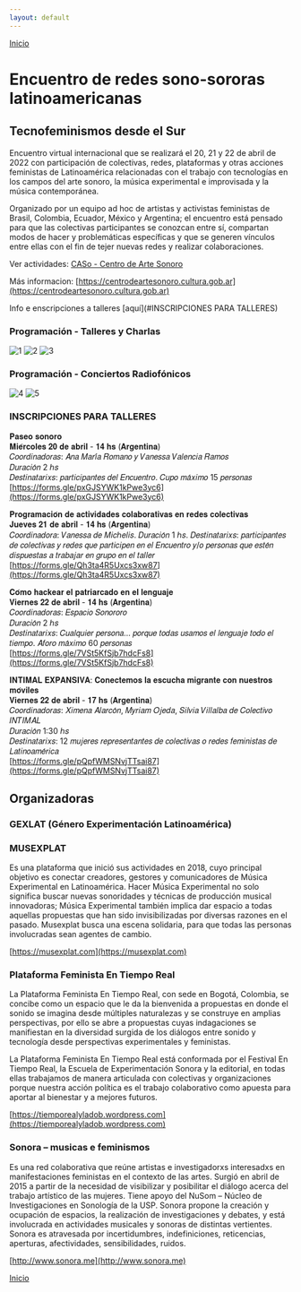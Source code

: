 ```yaml
---
layout: default
---
```


[Inicio](./)

# Encuentro de redes sono-sororas latinoamericanas
## Tecnofeminismos desde el Sur

Encuentro virtual internacional que se realizará el 20, 21 y 22 de abril de 2022 con participación de colectivas, redes, plataformas y otras acciones feministas de Latinoamérica relacionadas con el trabajo con tecnologías en los campos del arte sonoro, la música experimental e improvisada y la música contemporánea.<br>

Organizado por un equipo ad hoc de artistas y activistas feministas de Brasil, Colombia, Ecuador, México y Argentina; el encuentro está pensado para que las colectivas participantes se conozcan entre sí, compartan modos de hacer y problemáticas específicas y que se generen vínculos entre ellas con el fin de tejer nuevas redes y realizar colaboraciones.<br>

Ver actividades: [CASo - Centro de Arte Sonoro](https://www.youtube.com/channel/UCIFc-X-Xz4RsNEzuA4P-EMA)  

Más informacion: [https://centrodeartesonoro.cultura.gob.ar](https://centrodeartesonoro.cultura.gob.ar)  

Info e enscripciones a talleres [aquí](#INSCRIPCIONES PARA TALLERES)


### Programación - Talleres y Charlas

![1](img/sonoSororos-01.jpg)
![2](img/sonoSororos-02.jpg)
![3](img/sonoSororos-03.jpg)

### Programación - Conciertos Radiofónicos

![4](img/sonoSororos-04.jpg)
![5](img/sonoSororos-05.jpg)


### INSCRIPCIONES PARA TALLERES 
𝐏𝐚𝐬𝐞𝐨 𝐬𝐨𝐧𝐨𝐫𝐨  
𝐌𝐢𝐞́𝐫𝐜𝐨𝐥𝐞𝐬 𝟐𝟎 𝐝𝐞 𝐚𝐛𝐫𝐢𝐥 - 𝟏𝟒 𝐡𝐬 (𝐀𝐫𝐠𝐞𝐧𝐭𝐢𝐧𝐚)  
𝐶𝑜𝑜𝑟𝑑𝑖𝑛𝑎𝑑𝑜𝑟𝑎𝑠: 𝐴𝑛𝑎 𝑀𝑎𝑟𝑖́𝑎 𝑅𝑜𝑚𝑎𝑛𝑜 𝑦 𝑉𝑎𝑛𝑒𝑠𝑠𝑎 𝑉𝑎𝑙𝑒𝑛𝑐𝑖𝑎 𝑅𝑎𝑚𝑜𝑠  
𝐷𝑢𝑟𝑎𝑐𝑖𝑜́𝑛 2 ℎ𝑠  
𝐷𝑒𝑠𝑡𝑖𝑛𝑎𝑡𝑎𝑟𝑖𝑥𝑠: 𝑝𝑎𝑟𝑡𝑖𝑐𝑖𝑝𝑎𝑛𝑡𝑒𝑠 𝑑𝑒𝑙 𝐸𝑛𝑐𝑢𝑒𝑛𝑡𝑟𝑜. 𝐶𝑢𝑝𝑜 𝑚𝑎́𝑥𝑖𝑚𝑜 15 𝑝𝑒𝑟𝑠𝑜𝑛𝑎𝑠  
[https://forms.gle/pxGJSYWK1kPwe3yc6](https://forms.gle/pxGJSYWK1kPwe3yc6)  

𝐏𝐫𝐨𝐠𝐫𝐚𝐦𝐚𝐜𝐢𝐨́𝐧 𝐝𝐞 𝐚𝐜𝐭𝐢𝐯𝐢𝐝𝐚𝐝𝐞𝐬 𝐜𝐨𝐥𝐚𝐛𝐨𝐫𝐚𝐭𝐢𝐯𝐚𝐬 𝐞𝐧 𝐫𝐞𝐝𝐞𝐬 𝐜𝐨𝐥𝐞𝐜𝐭𝐢𝐯𝐚𝐬  
𝐉𝐮𝐞𝐯𝐞𝐬 𝟐𝟏 𝐝𝐞 𝐚𝐛𝐫𝐢𝐥 - 𝟏𝟒 𝐡𝐬 (𝐀𝐫𝐠𝐞𝐧𝐭𝐢𝐧𝐚)  
𝐶𝑜𝑜𝑟𝑑𝑖𝑛𝑎𝑑𝑜𝑟𝑎: 𝑉𝑎𝑛𝑒𝑠𝑠𝑎 𝑑𝑒 𝑀𝑖𝑐ℎ𝑒𝑙𝑖𝑠. 
𝐷𝑢𝑟𝑎𝑐𝑖𝑜́𝑛 1 ℎ𝑠. 
𝐷𝑒𝑠𝑡𝑖𝑛𝑎𝑡𝑎𝑟𝑖𝑥𝑠: 𝑝𝑎𝑟𝑡𝑖𝑐𝑖𝑝𝑎𝑛𝑡𝑒𝑠 𝑑𝑒 𝑐𝑜𝑙𝑒𝑐𝑡𝑖𝑣𝑎𝑠 𝑦 𝑟𝑒𝑑𝑒𝑠 𝑞𝑢𝑒 𝑝𝑎𝑟𝑡𝑖𝑐𝑖𝑝𝑒𝑛 𝑒𝑛 𝑒𝑙 𝐸𝑛𝑐𝑢𝑒𝑛𝑡𝑟𝑜 𝑦/𝑜 𝑝𝑒𝑟𝑠𝑜𝑛𝑎𝑠 𝑞𝑢𝑒 𝑒𝑠𝑡𝑒́𝑛 𝑑𝑖𝑠𝑝𝑢𝑒𝑠𝑡𝑎𝑠 𝑎 𝑡𝑟𝑎𝑏𝑎𝑗𝑎𝑟 𝑒𝑛 𝑔𝑟𝑢𝑝𝑜 𝑒𝑛 𝑒𝑙 𝑡𝑎𝑙𝑙𝑒𝑟  
[https://forms.gle/Qh3ta4R5Uxcs3xw87](https://forms.gle/Qh3ta4R5Uxcs3xw87)  

𝐂𝐨́𝐦𝐨 𝐡𝐚𝐜𝐤𝐞𝐚𝐫 𝐞𝐥 𝐩𝐚𝐭𝐫𝐢𝐚𝐫𝐜𝐚𝐝𝐨 𝐞𝐧 𝐞𝐥 𝐥𝐞𝐧𝐠𝐮𝐚𝐣𝐞  
𝐕𝐢𝐞𝐫𝐧𝐞𝐬 𝟐𝟐 𝐝𝐞 𝐚𝐛𝐫𝐢𝐥 - 𝟏𝟒 𝐡𝐬 (𝐀𝐫𝐠𝐞𝐧𝐭𝐢𝐧𝐚)  
𝐶𝑜𝑜𝑟𝑑𝑖𝑛𝑎𝑑𝑜𝑟𝑎𝑠: 𝐸𝑠𝑝𝑎𝑐𝑖𝑜 𝑆𝑜𝑛𝑜𝑟𝑜𝑟𝑜  
𝐷𝑢𝑟𝑎𝑐𝑖𝑜́𝑛 2 ℎ𝑠  
𝐷𝑒𝑠𝑡𝑖𝑛𝑎𝑡𝑎𝑟𝑖𝑥𝑠: 𝐶𝑢𝑎𝑙𝑞𝑢𝑖𝑒𝑟 𝑝𝑒𝑟𝑠𝑜𝑛𝑎… 𝑝𝑜𝑟𝑞𝑢𝑒 𝑡𝑜𝑑𝑎𝑠 𝑢𝑠𝑎𝑚𝑜𝑠 𝑒𝑙 𝑙𝑒𝑛𝑔𝑢𝑎𝑗𝑒 𝑡𝑜𝑑𝑜 𝑒𝑙 𝑡𝑖𝑒𝑚𝑝𝑜. 𝐴𝑓𝑜𝑟𝑜 𝑚𝑎́𝑥𝑖𝑚𝑜 60 𝑝𝑒𝑟𝑠𝑜𝑛𝑎𝑠  
[https://forms.gle/7VSt5KfSjb7hdcFs8](https://forms.gle/7VSt5KfSjb7hdcFs8)  

𝐈𝐍𝐓𝐈𝐌𝐀𝐋 𝐄𝐗𝐏𝐀𝐍𝐒𝐈𝐕𝐀: 𝐂𝐨𝐧𝐞𝐜𝐭𝐞𝐦𝐨𝐬 𝐥𝐚 𝐞𝐬𝐜𝐮𝐜𝐡𝐚 𝐦𝐢𝐠𝐫𝐚𝐧𝐭𝐞 𝐜𝐨𝐧 𝐧𝐮𝐞𝐬𝐭𝐫𝐨𝐬 𝐦𝐨́𝐯𝐢𝐥𝐞𝐬  
𝐕𝐢𝐞𝐫𝐧𝐞𝐬 𝟐𝟐 𝐝𝐞 𝐚𝐛𝐫𝐢𝐥 - 𝟏𝟕 𝐡𝐬 (𝐀𝐫𝐠𝐞𝐧𝐭𝐢𝐧𝐚)  
𝐶𝑜𝑜𝑟𝑑𝑖𝑛𝑎𝑑𝑜𝑟𝑎𝑠: 𝑋𝑖𝑚𝑒𝑛𝑎 𝐴𝑙𝑎𝑟𝑐𝑜́𝑛, 𝑀𝑦𝑟𝑖𝑎𝑚 𝑂𝑗𝑒𝑑𝑎, 𝑆𝑖𝑙𝑣𝑖𝑎 𝑉𝑖𝑙𝑙𝑎𝑙𝑏𝑎 𝑑𝑒 𝐶𝑜𝑙𝑒𝑐𝑡𝑖𝑣𝑜 𝐼𝑁𝑇𝐼𝑀𝐴𝐿  
𝐷𝑢𝑟𝑎𝑐𝑖𝑜́𝑛 1:30 ℎ𝑠  
𝐷𝑒𝑠𝑡𝑖𝑛𝑎𝑡𝑎𝑟𝑖𝑥𝑠: 12 𝑚𝑢𝑗𝑒𝑟𝑒𝑠 𝑟𝑒𝑝𝑟𝑒𝑠𝑒𝑛𝑡𝑎𝑛𝑡𝑒𝑠 𝑑𝑒 𝑐𝑜𝑙𝑒𝑐𝑡𝑖𝑣𝑎𝑠 𝑜 𝑟𝑒𝑑𝑒𝑠 𝑓𝑒𝑚𝑖𝑛𝑖𝑠𝑡𝑎𝑠 𝑑𝑒 𝐿𝑎𝑡𝑖𝑛𝑜𝑎𝑚𝑒́𝑟𝑖𝑐𝑎  
[https://forms.gle/pQpfWMSNvjTTsai87](https://forms.gle/pQpfWMSNvjTTsai87)  


## Organizadoras

### GEXLAT (Género Experimentación Latinoamérica)

### MUSEXPLAT 

Es una plataforma que inició sus actividades en 2018, cuyo principal objetivo es conectar creadores, gestores y comunicadores de Música Experimental en Latinoamérica. Hacer Música Experimental no solo significa buscar nuevas sonoridades y técnicas de producción musical innovadoras; Música Experimental también implica dar espacio a todas aquellas propuestas que han sido invisibilizadas por diversas razones en el pasado. Musexplat busca una escena solidaria, para que todas las personas involucradas sean agentes de cambio.  

[https://musexplat.com](https://musexplat.com) 


### Plataforma Feminista En Tiempo Real

La Plataforma Feminista En Tiempo Real, con sede en Bogotá, Colombia, se concibe como un espacio que le da la bienvenida a propuestas en donde el sonido se imagina desde múltiples naturalezas y se construye en amplias perspectivas, por ello se abre a propuestas cuyas indagaciones se manifiestan en la diversidad surgida de los diálogos entre sonido y tecnología desde perspectivas experimentales y feministas.  

La Plataforma Feminista En Tiempo Real está conformada por el Festival En Tiempo Real, la Escuela de Experimentación Sonora y la editorial, en todas ellas trabajamos de manera articulada con colectivas y organizaciones porque nuestra acción política es el trabajo colaborativo como apuesta para aportar al bienestar y a mejores futuros.  

[https://tiemporealyladob.wordpress.com](https://tiemporealyladob.wordpress.com) 


### Sonora – musicas e feminismos

Es una red colaborativa que reúne artistas e investigadorxs interesadxs en manifestaciones feministas en el contexto de las artes. Surgió en abril de 2015 a partir de la necesidad de visibilizar y posibilitar el diálogo acerca del trabajo artístico de las mujeres. Tiene apoyo del NuSom – Núcleo de Investigaciones en Sonología de la USP. Sonora propone la creación y ocupación de espacios, la realización de investigaciones y debates, y está involucrada en actividades musicales y sonoras de distintas vertientes. Sonora es atravesada por incertidumbres, indefiniciones, reticencias, aperturas, afectividades, sensibilidades, ruidos.  

[http://www.sonora.me](http://www.sonora.me) 



[Inicio](./)
